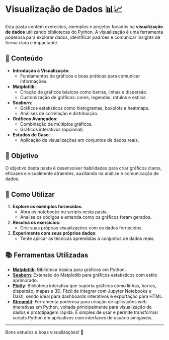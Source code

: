 # Visualização de Dados 📊📈

Esta pasta contém exercícios, exemplos e projetos focados na **visualização de dados** utilizando bibliotecas do Python. A visualização é uma ferramenta poderosa para explorar dados, identificar padrões e comunicar insights de forma clara e impactante.

## 📌 Conteúdo

- **Introdução à Visualização**:
  - Fundamentos de gráficos e boas práticas para comunicar informações.
- **Matplotlib**:
  - Criação de gráficos básicos como barras, linhas e dispersão.
  - Customização de gráficos: cores, legendas, rótulos e estilos.
- **Seaborn**:
  - Gráficos estatísticos como histogramas, boxplots e heatmaps.
  - Análises de correlação e distribuição.
- **Gráficos Avançados**:
  - Combinação de múltiplos gráficos.
  - Gráficos interativos (opcional).
- **Estudos de Caso**:
  - Aplicação de visualizações em conjuntos de dados reais.

## 🚀 Objetivo

O objetivo desta pasta é desenvolver habilidades para criar gráficos claros, eficazes e visualmente atraentes, auxiliando na análise e comunicação de dados.

## 🌟 Como Utilizar

1. **Explore os exemplos fornecidos**:
   - Abra os notebooks ou scripts nesta pasta.
   - Analise os códigos e entenda como os gráficos foram gerados.
2. **Resolva os exercícios**:
   - Crie suas próprias visualizações com os dados fornecidos.
3. **Experimente com seus próprios dados**:
   - Tente aplicar as técnicas aprendidas a conjuntos de dados reais.

## 📚 Ferramentas Utilizadas

- **[Matplotlib](https://matplotlib.org/)**: Biblioteca básica para gráficos em Python.
- **[Seaborn](https://seaborn.pydata.org/)**: Extensão do Matplotlib para gráficos estatísticos com estilo aprimorado.
- **[Plotly](https://plotly.com/python/)**: Biblioteca interativa que suporta gráficos como linhas, barras, dispersão, mapas e 3D. Fácil de integrar com Jupyter Notebooks e Dash, sendo ideal para dashboards interativos e exportação para HTML.
- **[Streamlit](https://streamlit.io/)**: Ferramenta poderosa para criação de aplicações web interativas em Python, voltada principalmente para visualização de dados e prototipagem rápida. É simples de usar e permite transformar scripts Python em aplicativos com interfaces de usuário amigáveis.

---

Bons estudos e boas visualizações! 🚀
